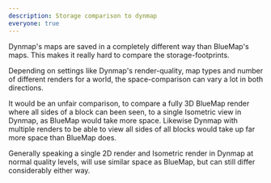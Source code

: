 ```yaml
---
description: Storage comparison to dynmap
everyone: true
---
```


Dynmap's maps are saved in a completely different way than BlueMap's maps. This makes it really hard to compare the storage-footprints.

Depending on settings like Dynmap's render-quality, map types and number of different renders for a world, the space-comparison can vary a lot in both directions.

It would be an unfair comparison, to compare a fully 3D BlueMap render where all sides of a block can been seen, to a single Isometric view in Dynmap, as BlueMap would take more space.
Likewise Dynmap with multiple renders to be able to view all sides of all blocks would take up far more space than BlueMap does.

Generally speaking a single 2D render and Isometric render in Dynmap at normal quality levels, will use similar space as BlueMap, but can still differ considerably either way.
